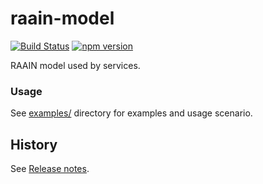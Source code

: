 # raain-model

[![Build Status](https://travis-ci.org/raainio/raain-model.svg?branch=master)](https://travis-ci.org/raainio/raain-model)
[![npm version](https://badge.fury.io/js/raain-model.svg)](https://badge.fury.io/js/raain-model)

RAAIN model used by services.

###  Usage

See [examples/](./examples/v1/asCustomer.spec.js) directory for examples and usage scenario.

## History

See [Release notes](./RELEASE.md).
